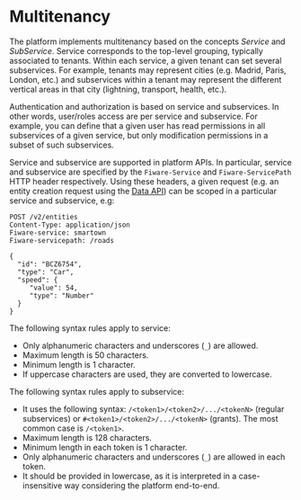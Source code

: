 # Multitenancy

The platform implements multitenancy based on the concepts *Service* and *SubService*. Service corresponds to the top-level grouping, typically associated to tenants. Within each service, a given tenant can set several subservices. For example, tenants may represent cities (e.g. Madrid, Paris, London, etc.) and subservices within a tenant may represent the different vertical areas in that city (lightning, transport, health, etc.).

Authentication and authorization is based on service and subservices. In other words, user/roles access are per service and subservice. For example, you can define that a given user has read permissions in all subservices of a given service, but only modification permissions in a subset of such subservices.

Service and subservice are supported in platform APIs. In particular, service and subservice are specified by the `Fiware-Service` and `Fiware-ServicePath` HTTP header respectively. Using these headers, a given request (e.g. an entity creation request using the [Data API](data_api.md)) can be scoped in a particular service and subservice, e.g:

    POST /v2/entities
    Content-Type: application/json
    Fiware-service: smartown
    Fiware-servicepath: /roads

    {
      "id": "BCZ6754",
      "type": "Car",
      "speed": {
         "value": 54,
         "type": "Number"
      }
    }

The following syntax rules apply to service:

* Only alphanumeric characters and underscores (`_`) are allowed.
* Maximum length is 50 characters.
* Minimum length is 1 character.
* If uppercase characters are used, they are converted to lowercase.

The following syntax rules apply to subservice:

* It uses the following syntax: `/<token1>/<token2>/.../<tokenN>` (regular subservices) or `#<token1>/<token2>/.../<tokenN>` (grants). The most common case is `/<token1>`.
* Maximum length is 128 characters.
* Minimum length in each token is 1 character.
* Only alphanumeric characters and underscores (`_`) are allowed in each token.
* It should be provided in lowercase, as it is interpreted in a case-insensitive way considering the platform end-to-end.
